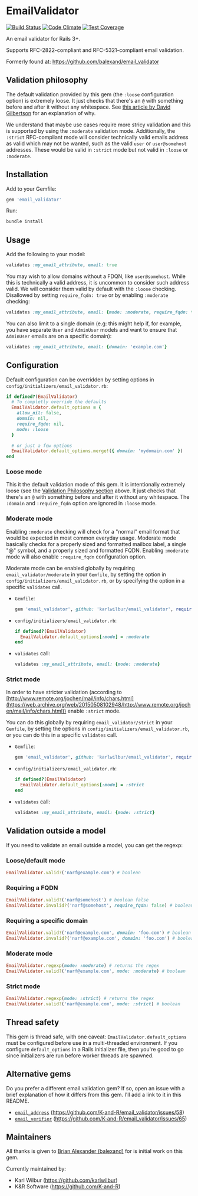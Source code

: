 # EmailValidator

[![Build Status](https://secure.travis-ci.org/K-and-R/email_validator.svg?branch=master)](http://travis-ci.org/K-and-R/email_validator)
[![Code Climate](https://codeclimate.com/github/karlwilbur/email_validator/badges/gpa.svg)](https://codeclimate.com/github/karlwilbur/email_validator)
[![Test Coverage](https://codeclimate.com/github/karlwilbur/email_validator/badges/coverage.svg)](https://codeclimate.com/github/karlwilbur/email_validator/coverage)

An email validator for Rails 3+.

Supports RFC-2822-compliant and RFC-5321-compliant email validation.

Formerly found at: <https://github.com/balexand/email_validator>

## Validation philosophy

The default validation provided by this gem (the `:loose` configuration option)
is extremely loose. It just checks that there's an `@` with something before and
after it without any whitespace. See [this article by David Gilbertson](https://hackernoon.com/the-100-correct-way-to-validate-email-addresses-7c4818f24643)
for an explanation of why.

We understand that maybe use cases require more stricy validation and this is
supported by using the `:moderate` validation mode. Additionally, the `:strict`
RFC-compliant mode will consider technically valid emails address as valid which
may not be wanted, such as the valid `user` or `user@somehost` addresses. These
would be valid in `:strict` mode but not valid in `:loose` or `:moderate`.

## Installation

Add to your Gemfile:

```ruby
gem 'email_validator'
```

Run:

```bash
bundle install
```

## Usage

Add the following to your model:

```ruby
validates :my_email_attribute, email: true
```

You may wish to allow domains without a FDQN, like `user@somehost`. While this
is technically a valid address, it is uncommon to consider such address valid.
We will consider them valid by default with the `:loose` checking. Disallowed
by setting `require_fqdn: true` or by enabling `:moderate` checking:

```ruby
validates :my_email_attribute, email: {mode: :moderate, require_fqdn: true}
```

You can also limit to a single domain (e.g: this might help if, for example, you
have separate `User` and `AdminUser` models and want to ensure that `AdminUser`
emails are on a specific domain):

```ruby
validates :my_email_attribute, email: {domain: 'example.com'}
```

## Configuration

Default configuration can be overridden by setting options in `config/initializers/email_validator.rb`:

```ruby
if defined?(EmailValidator)
  # To completly override the defaults
  EmailValidator.default_options = {
    allow_nil: false,
    domain: nil,
    require_fqdn: nil,
    mode: :loose
  }

  # or just a few options
  EmailValidator.default_options.merge!({ domain: 'mydomain.com' })
end
```

### Loose mode

This it the default validation mode of this gem. It is intentionally extremely
loose (see the [Validation Philosophy section](#validation_philosophy) above. It
just checks that there's an `@` with something before and after it without any
whitespace. The `:domain` and `:require_fqdn` option are ignored in `:loose` mode.

### Moderate mode

Enabling `:moderate` checking will check for a "normal" email format that would
be expected in most common everyday usage. Moderate mode basically checks for a
properly sized and formatted mailbox label, a single "@" symbol, and a properly
sized and formatted FQDN. Enabling `:moderate` mode will also enable `:require_fqdn`
configuration option.

Moderate mode can be enabled globally by requiring `email_validator/moderate` in
your `Gemfile`, by setting the option in `config/initializers/email_validator.rb`,
or by specifying the option in a specific `validates` call.

* `Gemfile`:

  ```ruby
  gem 'email_validator', github: 'karlwilbur/email_validator', require: 'email_validator/moderate'
  ```

* `config/initializers/email_validator.rb`:

  ```ruby
  if defined?(EmailValidator)
    EmailValidator.default_options[:mode] = :moderate
  end
  ```

* `validates` call:

  ```ruby
  validates :my_email_attribute, email: {mode: :moderate}
  ```

### Strict mode

In order to have stricter validation (according to [http://www.remote.org/jochen/mail/info/chars.html](https://web.archive.org/web/20150508102948/http://www.remote.org/jochen/mail/info/chars.html))
enable `:strict` mode.

You can do this globally by requiring `email_validator/strict` in your `Gemfile`,
by setting the options in `config/initializers/email_validator.rb`, or you can do
this in a specific `validates` call.

* `Gemfile`:

  ```ruby
  gem 'email_validator', github: 'karlwilbur/email_validator', require: 'email_validator/strict'
  ```

* `config/initializers/email_validator.rb`:

  ```ruby
  if defined?(EmailValidator)
    EmailValidator.default_options[:mode] = :strict
  end
  ```

* `validates` call:

  ```ruby
  validates :my_email_attribute, email: {mode: :strict}
  ```

## Validation outside a model

If you need to validate an email outside a model, you can get the regexp:

### Loose/default mode

```ruby
EmailValidator.valid?('narf@example.com') # boolean
```

### Requiring a FQDN

```ruby
EmailValidator.valid?('narf@somehost') # boolean false
EmailValidator.invalid?('narf@somehost', require_fqdn: false) # boolean true
```

### Requiring a specific domain

```ruby
EmailValidator.valid?('narf@example.com', domain: 'foo.com') # boolean false
EmailValidator.invalid?('narf@example.com', domain: 'foo.com') # boolean true
```

### Moderate mode

```ruby
EmailValidator.regexp(mode: :moderate) # returns the regex
EmailValidator.valid?('narf@example.com', mode: :moderate) # boolean
```

### Strict mode

```ruby
EmailValidator.regexp(mode: :strict) # returns the regex
EmailValidator.valid?('narf@example.com', mode: :strict) # boolean
```

## Thread safety

This gem is thread safe, with one caveat: `EmailValidator.default_options` must
be configured before use in a multi-threaded environment. If you configure
`default_options` in a Rails initializer file, then you're good to go since
initializers are run before worker threads are spawned.

## Alternative gems

Do you prefer a different email validation gem? If so, open an issue with a brief
explanation of how it differs from this gem. I'll add a link to it in this README.

* [`email_address`](https://github.com/afair/email_address) (<https://github.com/K-and-R/email_validator/issues/58>)
* [`email_verifier`](https://github.com/kamilc/email_verifier) (<https://github.com/K-and-R/email_validator/issues/65>)

## Maintainers

All thanks is given to [Brian Alexander (balexand)](https://github.com/balexand)
for is initial work on this gem.

Currently maintained by:

* Karl Wilbur (<https://github.com/karlwilbur>)
* K&R Software (<https://github.com/K-and-R>)
